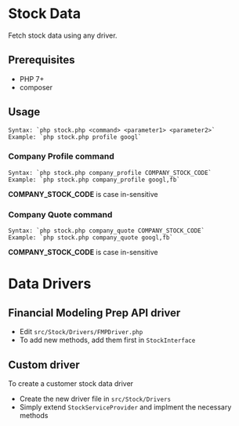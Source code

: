 # Stock Data

Fetch stock data using any driver.

## Prerequisites
 - PHP 7+
 - composer

## Usage

    Syntax: `php stock.php <command> <parameter1> <parameter2>` 
    Example: `php stock.php profile googl`

### Company Profile command

    Syntax: `php stock.php company_profile COMPANY_STOCK_CODE`
    Example: `php stock.php company_profile googl,fb`

**COMPANY_STOCK_CODE** is case in-sensitive

### Company Quote command

    Syntax: `php stock.php company_quote COMPANY_STOCK_CODE`
    Example: `php stock.php company_quote googl,fb`

**COMPANY_STOCK_CODE** is case in-sensitive 

# Data Drivers
## Financial Modeling Prep API driver
- Edit `src/Stock/Drivers/FMPDriver.php`
- To add new methods, add them first in `StockInterface`

## Custom driver
To create a customer stock data driver
- Create the new driver file in `src/Stock/Drivers`
- Simply extend `StockServiceProvider` and implment the necessary methods  